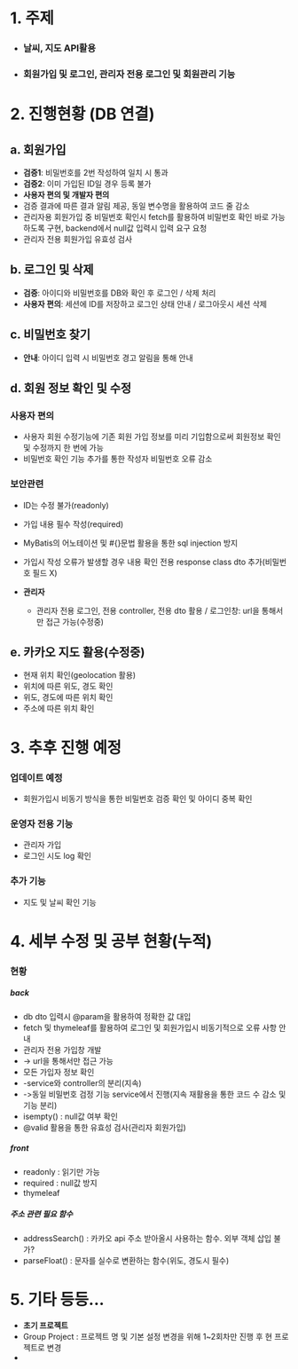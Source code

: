 # 1. 주제
- ### **날씨, 지도 API활용**
- ### **회원가입 및 로그인, 관리자 전용 로그인 및 회원관리 기능**

# 2. 진행현황 (DB 연결)
## a. 회원가입
- **검증1**: 비밀번호를 2번 작성하여 일치 시 통과
- **검증2**: 이미 가입된 ID일 경우 등록 불가
- **사용자 편의 및 개발자 편의**
- 검증 결과에 따른 결과 알림 제공, 동일 변수명을 활용하여 코드 줄 감소
- 관리자용 회원가입 중 비밀번호 확인시 fetch를 활용하여 비밀번호 확인 바로 가능하도록 구현, backend에서 null값 입력시 입력 요구 요청
- 관리자 전용 회원가입 유효성 검사

  
## b. 로그인 및 삭제
- **검증**: 아이디와 비밀번호를 DB와 확인 후 로그인 / 삭제 처리
- **사용자 편의**: 세션에 ID를 저장하고 로그인 상태 안내 / 로그아웃시 세션 삭제

## c. 비밀번호 찾기
- **안내**: 아이디 입력 시 비밀번호 경고 알림을 통해 안내

## d. 회원 정보 확인 및 수정
### **사용자 편의**
- 사용자 회원 수정기능에 기존 회원 가입 정보를 미리 기입함으로써 회원정보 확인 및 수정까지 한 번에 가능
- 비밀번호 확인 기능 추가를 통한 작성자 비밀번호 오류 감소
  
### **보안관련**
- ID는 수정 불가(readonly)
- 가입 내용 필수 작성(required)
- MyBatis의 어노테이션 및 #{}문법 활용을 통한 sql injection 방지
- 가입시 작성 오류가 발생할 경우 내용 확인 전용 response class dto 추가(비밀번호 필드 X)

- **관리자**
  
  - 관리자 전용 로그인, 전용 controller, 전용 dto 활용 / 로그인창: url을 통해서만 접근 가능(수정중)
 
 ## e. **카카오 지도 활용(수정중)**
 - 현재 위치 확인(geolocation 활용)
 - 위치에 따른 위도, 경도 확인
 - 위도, 경도에 따른 위치 확인
 - 주소에 따른 위치 확인



# 3. 추후 진행 예정
### **업데이트 예정**
  - 회원가입시 비동기 방식을 통한 비밀번호 검증 확인 및 아이디 중복 확인
### **운영자 전용 기능**
  - 관리자 가입
  - 로그인 시도 log 확인
### **추가 기능**
  - 지도 및 날씨 확인 기능

 
# 4. 세부 수정 및 공부 현황(누적)
### **현황**
##### back
- db dto 입력시 @param을 활용하여 정확한 값 대입
- fetch 및 thymeleaf를 활용하여 로그인 및 회원가입시 비동기적으로 오류 사항 안내
- 관리자 전용 가입창 개발
- -> url을 통해서만 접근 가능
- 모든 가입자 정보 확인
- -service와 controller의 분리(지속)
- ->동일 비밀번호 검정 기능 service에서 진행(지속 재활용을 통한 코드 수 감소 및 기능 분리)
- isempty() : null값 여부 확인
- @valid 활용을 통한 유효성 검사(관리자 회원가입)

##### front
- readonly : 읽기만 가능
- required : null값 방지
- thymeleaf

##### 주소 관련 필요 함수
- addressSearch() : 카카오 api 주소 받아올시 사용하는 함수. 외부 객체 삽입 불가?
- parseFloat() : 문자를 실수로 변환하는 함수(위도, 경도시 필수)


# 5. 기타 등등...
- **초기 프로젝트**
- Group Project : 프로젝트 명 및 기본 설정 변경을 위해 1~2회차만 진행 후 현 프로젝트로 변경
- 
